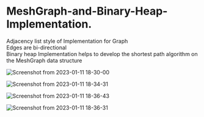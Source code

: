# MeshGraph-and-Binary-Heap-Implementation.
Adjacency list style of Implementation for Graph <br />
Edges are bi-directional <br />
Binary heap Implementation helps to develop the shortest path algorithm on the MeshGraph data structure<br />


![Screenshot from 2023-01-11 18-30-00](https://user-images.githubusercontent.com/95969634/211882007-d05f215d-6052-4ff7-adfb-1233ff219ed1.png)

![Screenshot from 2023-01-11 18-34-31](https://user-images.githubusercontent.com/95969634/211882162-681df592-8647-44df-b70f-d0cd949c6aa1.png)

![Screenshot from 2023-01-11 18-36-43](https://user-images.githubusercontent.com/95969634/211882222-93cc97ea-2965-447a-91ae-6814e8eaffdb.png)

![Screenshot from 2023-01-11 18-36-31](https://user-images.githubusercontent.com/95969634/211882226-4f28a3e7-228d-460e-9560-631af461770c.png)
